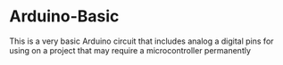 # Arduino-Basic
This is a very basic Arduino circuit that includes analog a digital pins for using on a project that may require a microcontroller permanently 

